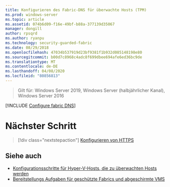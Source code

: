 ```yaml
---
title: Konfigurieren des Fabric-DNS für überwachte Hosts (TPM)
ms.prod: windows-server
ms.topic: article
ms.assetid: 074b6d09-f16e-49bf-b88a-377139d35067
manager: dongill
author: rpsqrd
ms.author: ryanpu
ms.technology: security-guarded-fabric
ms.date: 08/29/2018
ms.openlocfilehash: 47034b537919d23bf9381f1b932d085148198e80
ms.sourcegitcommit: b00d7c8968c4adc8f699dbee694afe6ed36bc9de
ms.translationtype: MT
ms.contentlocale: de-DE
ms.lasthandoff: 04/08/2020
ms.locfileid: "80856813"
---
```

>Gilt für: Windows Server 2019, Windows Server (halbjährlicher Kanal), Windows Server 2016

[!INCLUDE [Configure fabric DNS](../../../includes/guarded-fabric-configure-fabric-dns.md)] 

# <a name="next-step"></a>Nächster Schritt

> [!div class="nextstepaction"]
> [Konfigurieren von HTTPS](guarded-fabric-configure-hgs-https.md)

## <a name="see-also"></a>Siehe auch

- [Konfigurationsschritte für Hyper-V-Hosts, die zu überwachten Hosts werden](guarded-fabric-configure-hgs-with-authorized-hyper-v-hosts.md)
- [Bereitstellungs Aufgaben für geschützte Fabrics und abgeschirmte VMS](guarded-fabric-deploying-hgs-overview.md#deployment-tasks-for-guarded-fabrics-and-shielded-vms)

